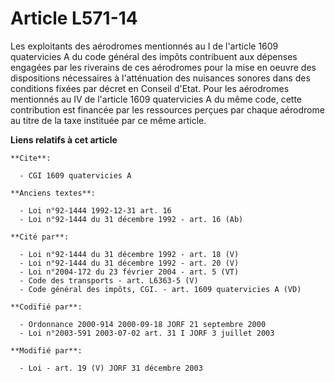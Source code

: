 # Article L571-14

Les exploitants des aérodromes mentionnés au I de l'article 1609 quatervicies A du code général des impôts contribuent aux
dépenses engagées par les riverains de ces aérodromes pour la mise en oeuvre des dispositions nécessaires à l'atténuation des
nuisances sonores dans des conditions fixées par décret en Conseil d'Etat. Pour les aérodromes mentionnés au IV de l'article
1609 quatervicies A du même code, cette contribution est financée par les ressources perçues par chaque aérodrome au titre de
la taxe instituée par ce même article.

**Liens relatifs à cet article**

	**Cite**:

	  - CGI 1609 quatervicies A

	**Anciens textes**:

	  - Loi n°92-1444 1992-12-31 art. 16
	  - Loi n°92-1444 du 31 décembre 1992 - art. 16 (Ab)

	**Cité par**:

	  - Loi n°92-1444 du 31 décembre 1992 - art. 18 (V)
	  - Loi n°92-1444 du 31 décembre 1992 - art. 20 (V)
	  - Loi n°2004-172 du 23 février 2004 - art. 5 (VT)
	  - Code des transports - art. L6363-5 (V)
	  - Code général des impôts, CGI. - art. 1609 quatervicies A (VD)

	**Codifié par**:

	  - Ordonnance 2000-914 2000-09-18 JORF 21 septembre 2000
	  - Loi n°2003-591 2003-07-02 art. 31 I JORF 3 juillet 2003

	**Modifié par**:

	  - Loi - art. 19 (V) JORF 31 décembre 2003
